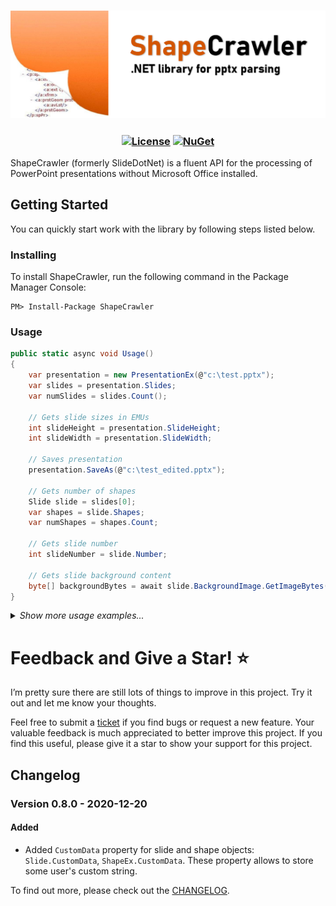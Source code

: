 <h3 align="center">

![ShapeCrawler](/resources/readme.png)

</h3>

<h3 align="center">

  [![License](https://img.shields.io/badge/license-MIT-blue.svg)](LICENSE)
  [![NuGet](https://img.shields.io/nuget/v/ShapeCrawler?color=blue)](https://www.nuget.org/packages/ShapeCrawler)  

</h3>

ShapeCrawler (formerly SlideDotNet) is a fluent API for the processing of PowerPoint presentations without Microsoft Office installed.

## Getting Started
You can quickly start work with the library by following steps listed below.

### Installing
To install ShapeCrawler, run the following command in the Package Manager Console:
```
PM> Install-Package ShapeCrawler
```

### Usage

```C#
public static async void Usage()
{
    var presentation = new PresentationEx(@"c:\test.pptx");
    var slides = presentation.Slides;
    var numSlides = slides.Count();

    // Gets slide sizes in EMUs
    int slideHeight = presentation.SlideHeight;
    int slideWidth = presentation.SlideWidth;

    // Saves presentation
    presentation.SaveAs(@"c:\test_edited.pptx");

    // Gets number of shapes
    Slide slide = slides[0];
    var shapes = slide.Shapes;
    var numShapes = shapes.Count;

    // Gets slide number
    int slideNumber = slide.Number;

    // Gets slide background content
    byte[] backgroundBytes = await slide.BackgroundImage.GetImageBytes();
}
```
<details>
<summary><i>Show more usage examples...</i></summary>

```C#
public static async void Usage()
{
    // Gets number of slides
    var presentation = new PresentationEx(@"c:\test.pptx");
    var slides = presentation.Slides;
    var numSlides = slides.Count();

    // Gets slide sizes in EMUs
    int slideHeight = presentation.SlideHeight;
    int slideWidth = presentation.SlideWidth;

    // Saves presentation
    presentation.SaveAs(@"c:\test_edited.pptx");

    // Gets number of shapes
    Slide slide = slides[0];
    var shapes = slide.Shapes;
    var numShapes = shapes.Count;

    // Gets slide number
    int slideNumber = slide.Number;

    // Gets slide background content
    byte[] backgroundBytes = await slide.BackgroundImage.GetImageBytes();

    // Sets slide background
    using (FileStream fs = File.OpenRead(@"c:\test.png"))
    {
        slide.BackgroundImage.SetImageStream(fs);
    }

    // Set some custom data in slide, e.g. tag
    slide.CustomData = "#mySlide";

    // Prints texts of shapes on the Debug console
    foreach (var sp in shapes)
    {
        if (sp.HasTextFrame)
        {
            Debug.WriteLine(sp.TextFrame.Text);
        }
    }

    // Works with charts
    var chartShape = shapes.FirstOrDefault(s => s.HasChart);
    if (chartShape != null)
    {
        IChart chart = chartShape.Chart;
        if (chart.HasTitle)
        {
            Debug.Print(chart.Title);
        }
        if (chart.Type == ChartType.BarChart)
        {
            Debug.Print("Chart type is BarChart.");
        }
    }
}
```
</details>

# Feedback and Give a Star! :star:
I’m pretty sure there are still lots of things to improve in this project. Try it out and let me know your thoughts.

Feel free to submit a [ticket](https://github.com/ShapeCrawler/ShapeCrawler/issues) if you find bugs or request a new feature. Your valuable feedback is much appreciated to better improve this project. If you find this useful, please give it a star to show your support for this project. 
## Changelog
### Version 0.8.0 - 2020-12-20
#### Added
- Added `CustomData` property for slide and shape objects: `Slide.CustomData`, `ShapeEx.CustomData`. These property allows to store some user's custom string.

To find out more, please check out the [CHANGELOG](https://github.com/ShapeCrawler/ShapeCrawler/blob/master/CHANGELOG.md).
